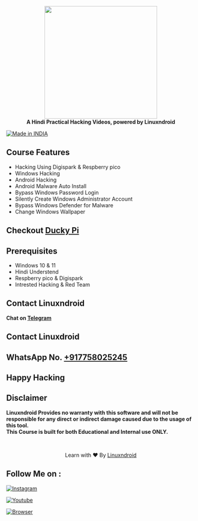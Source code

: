 <p align="center">
<img src="https://blogger.googleusercontent.com/img/b/R29vZ2xl/AVvXsEgvpJZGb7XJnO5LQdqBKZ_etrlqArIzJYPZLgKgeK5RvUfEpiHuBkxk95zEGx1ml8Zu9NwknZ6_6rtfHWUQTmREHVx3URsf42g60a_qdJJKApgi1nuXMUWeZOID69fUzJ836fLGTwqsWw1Tewzg4h5pG_EVUTon9Bf6zTPDccUxjbl8DiEhVsa5YNLqbA/s320/DUCKY%20PI.jpg" height="300"><br>
<b>A Hindi Practical Hacking Videos, powered by Linuxndroid</b>
</p>

<a href="#"><img title="Made in INDIA" src="https://img.shields.io/badge/MADE%20IN%20-INDIA-orange?colorA=%23ff0000&colorB=%23017e40&style=for-the-badge"></a>

## Course Features
- Hacking Using Digispark & Respberry pico
- Windows Hacking 
- Android Hacking
- Android Malware Auto Install
- Bypass Windows Password Login
- Silently Create Windows Administrator Account
- Bypass Windows Defender for Malware
- Change Windows Wallpaper

## Checkout [Ducky Pi](https://shop-linuxndroid.in/product/duckypi/)
## Prerequisites 
 - Windows 10 & 11
 - Hindi Understend
 - Respberry pico & Digispark
 - Intrested Hacking & Red Team

## Contact Linuxndroid
<b>Chat on [Telegram](https://t.me/Linuxndroid/)</b>

## Contact Linuxdroid
## WhatsApp No. [+917758025245](https://api.whatsapp.com/send/?phone=917758025245&text=Hi+Linuxndroid&type=phone_number&app_absent=0)

## Happy Hacking
## Disclaimer
<b>Linuxndroid Provides no warranty with this software and will not be responsible for any direct or indirect damage caused due to the usage of this tool.<br>
This Course is built for both Educational and Internal use ONLY.</b>

<br>
<p align="center">Learn with ❤️ By <a href="https://shop-linuxndroid.in">Linuxndroid</a></p>


## Follow Me on :

[![Instagram](https://img.shields.io/badge/IG-linuxndroid-yellowgreen?style=for-the-badge&logo=instagram)](https://www.instagram.com/linuxndroid)

[![Youtube](https://img.shields.io/badge/Youtube-linuxndroid-redgreen?style=for-the-badge&logo=youtube)](https://www.youtube.com/channel/UC2O1Hfg-dDCbUcau5QWGcgg)

[![Browser](https://img.shields.io/badge/Website-linuxndroid-yellowred?style=for-the-badge&logo=browser)](https://www.linuxndroid.com)
